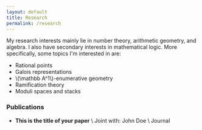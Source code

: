```yaml
---
layout: default
title: Research
permalink: /research
---
```

My research interests mainly lie in number theory, arithmetic geometry, and algebra. I also have  secondary interests in mathematical logic. More specifically, some topics I'm interested in are:

- Rational points
- Galois representations
- \\(\mathbb A^1\\)-enumerative geometry
- Ramification theory
- Moduli spaces and stacks 


### Publications
- **This is the title of your paper** \\
Joint with: John Doe  \\
Journal